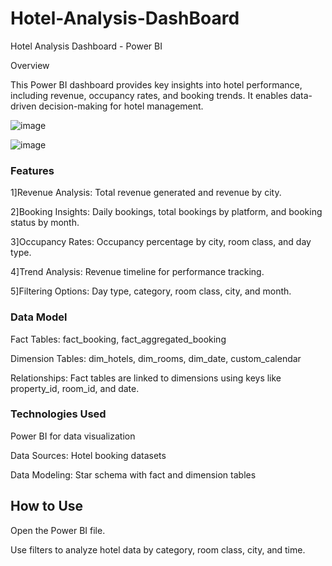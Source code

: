 # Hotel-Analysis-DashBoard

Hotel Analysis Dashboard - Power BI

Overview

This Power BI dashboard provides key insights into hotel performance, including revenue, occupancy rates, and booking trends. It enables data-driven decision-making for hotel management.

![image](https://github.com/user-attachments/assets/6b30a592-c5f0-407a-bb70-df1f25e1b0e1)

![image](https://github.com/user-attachments/assets/ee88b065-4fcf-48ae-9560-d6cff1d10abd)


### Features ####

1]Revenue Analysis: Total revenue generated and revenue by city.

2]Booking Insights: Daily bookings, total bookings by platform, and booking status by month.

3]Occupancy Rates: Occupancy percentage by city, room class, and day type.

4]Trend Analysis: Revenue timeline for performance tracking.

5]Filtering Options: Day type, category, room class, city, and month.


### Data Model ###

Fact Tables: fact_booking, fact_aggregated_booking

Dimension Tables: dim_hotels, dim_rooms, dim_date, custom_calendar

Relationships: Fact tables are linked to dimensions using keys like property_id, room_id, and date.


### Technologies Used ###

Power BI for data visualization

Data Sources: Hotel booking datasets

Data Modeling: Star schema with fact and dimension tables


## How to Use ##

Open the Power BI file.

Use filters to analyze hotel data by category, room class, city, and time.
